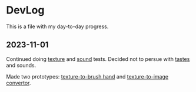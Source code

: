 # DevLog

This is a file with my day-to-day progress.

## 2023-11-01

Continued doing [texture](/process/2023-11-01/textures-new-tests) and [sound]() tests. Decided not to persue with [tastes](/process/2023-11-01/taste-tests) and sounds.

Made two prototypes: [texture-to-brush hand](/process/2023-11-01/texture-to-brush-hand) and [texture-to-image convertor](/process/2023-11-01/texture-to-image-convertor).

